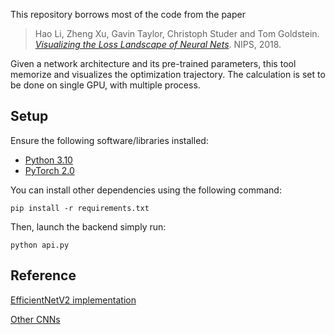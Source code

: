This repository borrows most of the code from the paper
> Hao Li, Zheng Xu, Gavin Taylor, Christoph Studer and Tom Goldstein. [*Visualizing the Loss Landscape of Neural Nets*](https://arxiv.org/abs/1712.09913). NIPS, 2018.

Given a network architecture and its pre-trained parameters, this tool memorize and visualizes the optimization trajectory.
The calculation is set to be done on single GPU, with multiple process.

## Setup

Ensure the following software/libraries installed:
- [Python 3.10](https://python.org/)
- [PyTorch 2.0](https://pytorch.org/)

You can install other dependencies using the following command:

```
pip install -r requirements.txt
```

Then, launch the backend simply run:
```
python api.py
```

## Reference

[EfficientNetV2 implementation](https://github.com/d-li14/efficientnetv2.pytorch)

[Other CNNs](https://github.com/fdraxler/PyTorch-AutoNEB)
